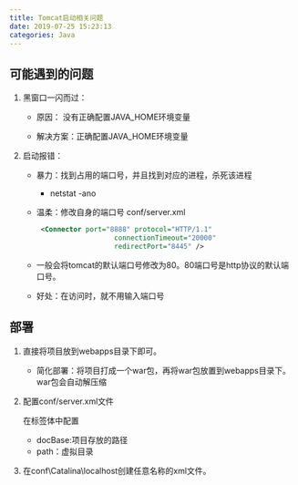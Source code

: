 ```yaml
---
title: Tomcat启动相关问题
date: 2019-07-25 15:23:13
categories: Java
---
```


## 可能遇到的问题

1. 黑窗口一闪而过：
				
	- 原因： 没有正确配置JAVA_HOME环境变量
	
	- 解决方案：正确配置JAVA_HOME环境变量
	
2. 启动报错：

      - 暴力：找到占用的端口号，并且找到对应的进程，杀死该进程

        - netstat -ano

      - 温柔：修改自身的端口号 conf/server.xml

        ```xml
         <Connector port="8888" protocol="HTTP/1.1"
        	               connectionTimeout="20000"
        	               redirectPort="8445" />
        ```
        
      - 一般会将tomcat的默认端口号修改为80。80端口号是http协议的默认端口号。

      - 好处：在访问时，就不用输入端口号

## 部署

1. 直接将项目放到webapps目录下即可。

   - 简化部署：将项目打成一个war包，再将war包放置到webapps目录下。
     				   war包会自动解压缩

2. 配置conf/server.xml文件

   在<Host>标签体中配置
   <Context docBase="D:\hello" path="/hehe" />

   * docBase:项目存放的路径
   * path：虚拟目录

3. 在conf\Catalina\localhost创建任意名称的xml文件。

